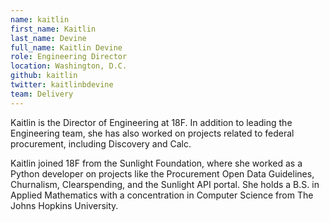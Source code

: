 ```yaml
---
name: kaitlin
first_name: Kaitlin
last_name: Devine
full_name: Kaitlin Devine
role: Engineering Director
location: Washington, D.C.
github: kaitlin
twitter: kaitlinbdevine
team: Delivery
---
```


Kaitlin is the Director of Engineering at 18F. In addition to leading the Engineering team, she has also worked on projects related to federal procurement, including Discovery and Calc. 

Kaitlin joined 18F from the Sunlight Foundation, where she worked as a Python developer on projects like the Procurement Open Data Guidelines, Churnalism, Clearspending, and the Sunlight API portal. She holds a B.S. in Applied Mathematics with a concentration in Computer Science from The Johns Hopkins University.


